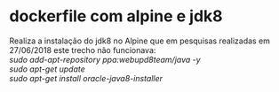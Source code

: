 # dockerfile com alpine e jdk8  
Realiza a instalação do jdk8 no Alpine que em pesquisas realizadas em 27/06/2018 este trecho não funcionava:  
  *sudo add-apt-repository ppa:webupd8team/java -y*  
  *sudo apt-get update*  
  *sudo apt-get install oracle-java8-installer*  
